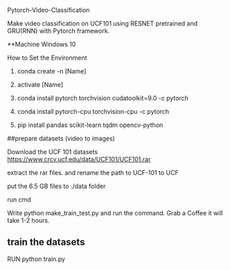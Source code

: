Pytorch-Video-Classification

Make video classification on UCF101 using RESNET pretrained and GRU(RNN) with Pytorch framework.

**Machine Windows 10

How to Set the Environment 

1) conda create -n [Name]

2) activate [Name] 

3) conda install pytorch torchvision cudatoolkit=9.0 -c pytorch

4) conda install pytorch-cpu torchvision-cpu -c pytorch

5) pip install pandas scikit-learn tqdm opencv-python


##prepare datasets (video to images)

Download the UCF 101 datasets https://www.crcv.ucf.edu/data/UCF101/UCF101.rar 

extract the rar files. and rename the path to UCF-101 to UCF 

put the 6.5 GB files to ./data folder 

run cmd 

Write python make_train_test.py and run the command. Grab a Coffee it will take 1-2 hours. 

## train the datasets

RUN  python train.py 